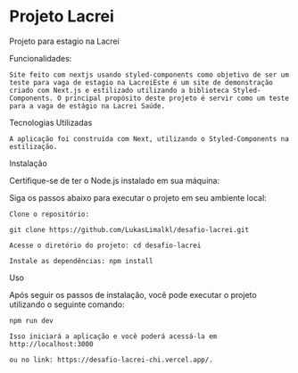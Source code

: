 # Projeto Lacrei

Projeto para estagio na Lacrei

Funcionalidades:

    Site feito com nextjs usando styled-components como objetivo de ser um teste para vaga de estagio na LacreiEste é um site de demonstração criado com Next.js e estilizado utilizando a biblioteca Styled-Components. O principal propósito deste projeto é servir como um teste para a vaga de estágio na Lacrei Saúde.

Tecnologias Utilizadas

    A aplicação foi construída com Next, utilizando o Styled-Components na estilização.

Instalação

Certifique-se de ter o Node.js instalado em sua máquina:

Siga os passos abaixo para executar o projeto em seu ambiente local:

    Clone o repositório:

    git clone https://github.com/LukasLimalkl/desafio-lacrei.git

    Acesse o diretório do projeto: cd desafio-lacrei

    Instale as dependências: npm install

Uso

Após seguir os passos de instalação, você pode executar o projeto utilizando o seguinte comando:

    npm run dev

    Isso iniciará a aplicação e você poderá acessá-la em http://localhost:3000

    ou no link: https://desafio-lacrei-chi.vercel.app/.
